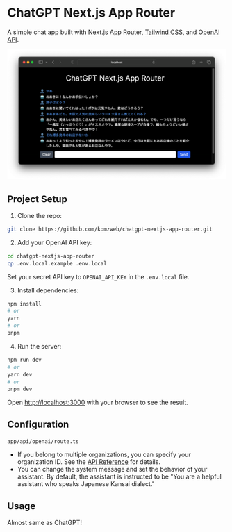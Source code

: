 # ChatGPT Next.js App Router

A simple chat app built with [Next.js](https://nextjs.org/) App Router, [Tailwind CSS](https://tailwindcss.com/), and [OpenAI API](https://openai.com/blog/openai-api).

![ChatGPT Next.js App Router](chatgpt-nextjs-app-router.png)

## Project Setup

1. Clone the repo:

```bash
git clone https://github.com/komzweb/chatgpt-nextjs-app-router.git
```

2. Add your OpenAI API key:

```bash
cd chatgpt-nextjs-app-router
cp .env.local.example .env.local
```

Set your secret API key to `OPENAI_API_KEY` in the `.env.local` file.

3. Install dependencies:

```bash
npm install
# or
yarn
# or
pnpm
```

4. Run the server:

```bash
npm run dev
# or
yarn dev
# or
pnpm dev
```

Open [http://localhost:3000](http://localhost:3000) with your browser to see the result.

## Configuration

`app/api/openai/route.ts`

- If you belong to multiple organizations, you can specify your organization ID. See the [API Reference](https://platform.openai.com/docs/api-reference/requesting-organization) for details.
- You can change the system message and set the behavior of your assistant. By default, the assistant is instructed to be "You are a helpful assistant who speaks Japanese Kansai dialect."

## Usage

Almost same as ChatGPT!